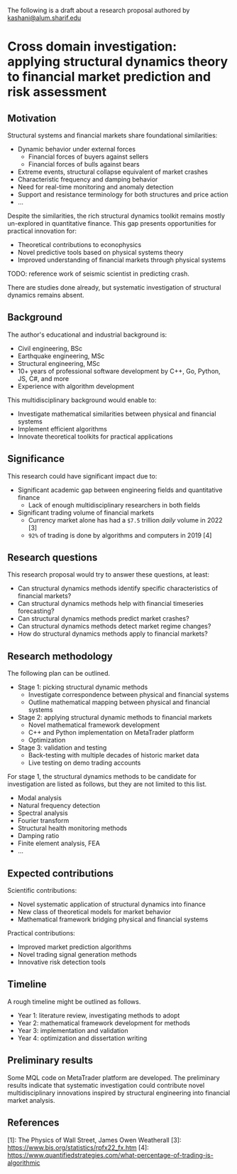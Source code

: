 The following is a draft about a research proposal authored by kashani@alum.sharif.edu

# Cross domain investigation: applying structural dynamics theory to financial market prediction and risk assessment

## Motivation

Structural systems and financial markets share foundational similarities:

* Dynamic behavior under external forces
   * Financial forces of buyers against sellers
   * Financial forces of bulls against bears
* Extreme events, structural collapse equivalent of market crashes
* Characteristic frequency and damping behavior
* Need for real-time monitoring and anomaly detection
* Support and resistance terminology for both structures and price action
* ...

Despite the similarities, the rich structural dynamics toolkit remains mostly un-explored in quantitative finance. This gap presents opportunities for practical innovation for:

* Theoretical contributions to econophysics
* Novel predictive tools based on physical systems theory
* Improved understanding of financial markets through physical systems

TODO: reference work of seismic scientist in predicting crash.

There are studies done already, but systematic investigation of structural dynamics remains absent.

## Background

The author's educational and industrial background is:

* Civil engineering, BSc
* Earthquake engineering, MSc
* Structural engineering, MSc
* 10+ years of professional software development by C++, Go, Python, JS, C#, and more
* Experience with algorithm development

This multidisciplinary background would enable to:

* Investigate mathematical similarities between physical and financial systems
* Implement efficient algorithms
* Innovate theoretical toolkits for practical applications

## Significance

This research could have significant impact due to:

* Significant academic gap between engineering fields and quantitative finance
   * Lack of enough multidisciplinary researchers in both fields
* Significant trading volume of financial markets
   * Currency market alone has had a `$7.5` trillion _daily_ volume in 2022 [3]
   * `92%` of trading is done by algorithms and computers in 2019 [4]

## Research questions

This research proposal would try to answer these questions, at least:

* Can structural dynamics methods identify specific characteristics of financial markets?
* Can structural dynamics methods help with financial timeseries forecasting?
* Can structural dynamics methods predict market crashes?
* Can structural dynamics methods detect market regime changes?
* How do structural dynamics methods apply to financial markets?

## Research methodology

The following plan can be outlined.

* Stage 1: picking structural dynamic methods
   * Investigate correspondence between physical and financial systems
   * Outline mathematical mapping between physical and financial systems
* Stage 2: applying structural dynamic methods to financial markets
   * Novel mathematical framework development
   * C++ and Python implementation on MetaTrader platform
   * Optimization
* Stage 3: validation and testing
   * Back-testing with multiple decades of historic market data
   * Live testing on demo trading accounts

For stage 1, the structural dynamics methods to be candidate for investigation are listed as follows, but they are not limited to this list.

* Modal analysis
* Natural frequency detection
* Spectral analysis
* Fourier transform
* Structural health monitoring methods
* Damping ratio
* Finite element analysis, FEA
* ...

## Expected contributions

Scientific contributions:

* Novel systematic application of structural dynamics into finance
* New class of theoretical models for market behavior
* Mathematical framework bridging physical and financial systems

Practical contributions:

* Improved market prediction algorithms
* Novel trading signal generation methods
* Innovative risk detection tools

## Timeline

A rough timeline might be outlined as follows.

* Year 1: literature review, investigating methods to adopt
* Year 2: mathematical framework development for methods
* Year 3: implementation and validation
* Year 4: optimization and dissertation writing

## Preliminary results

Some MQL code on MetaTrader platform are developed. The preliminary results indicate that systematic investigation could contribute novel multidisciplinary innovations inspired by structural engineering into financial market analysis.

## References

[1]: The Physics of Wall Street, James Owen Weatherall
[3]: https://www.bis.org/statistics/rpfx22_fx.htm
[4]: https://www.quantifiedstrategies.com/what-percentage-of-trading-is-algorithmic
